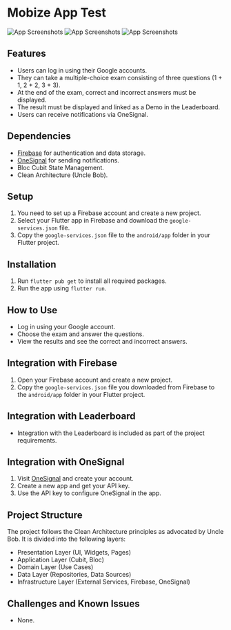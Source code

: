 # Mobize App Test
![App Screenshots](/path/to/screenshots.png)
![App Screenshots](/path/to/screenshots.png)
![App Screenshots](/path/to/screenshots.png)

## Features

- Users can log in using their Google accounts.
- They can take a multiple-choice exam consisting of three questions (1 + 1, 2 + 2, 3 + 3).
- At the end of the exam, correct and incorrect answers must be displayed.
- The result must be displayed and linked as a Demo in the Leaderboard.
- Users can receive notifications via OneSignal.

## Dependencies

- [Firebase](https://firebase.google.com/) for authentication and data storage.
- [OneSignal](https://onesignal.com/) for sending notifications.
- Bloc Cubit State Management.
- Clean Architecture (Uncle Bob).

## Setup

1. You need to set up a Firebase account and create a new project.
2. Select your Flutter app in Firebase and download the `google-services.json` file.
3. Copy the `google-services.json` file to the `android/app` folder in your Flutter project.

## Installation

1. Run `flutter pub get` to install all required packages.
2. Run the app using `flutter run`.

## How to Use

- Log in using your Google account.
- Choose the exam and answer the questions.
- View the results and see the correct and incorrect answers.

## Integration with Firebase

1. Open your Firebase account and create a new project.
2. Copy the `google-services.json` file you downloaded from Firebase to the `android/app` folder in your Flutter project.

## Integration with Leaderboard

- Integration with the Leaderboard is included as part of the project requirements.

## Integration with OneSignal

1. Visit [OneSignal](https://onesignal.com/) and create your account.
2. Create a new app and get your API key.
3. Use the API key to configure OneSignal in the app.

## Project Structure

The project follows the Clean Architecture principles as advocated by Uncle Bob. It is divided into the following layers:

- Presentation Layer (UI, Widgets, Pages)
- Application Layer (Cubit, Bloc)
- Domain Layer (Use Cases)
- Data Layer (Repositories, Data Sources)
- Infrastructure Layer (External Services, Firebase, OneSignal)

## Challenges and Known Issues

- None.
